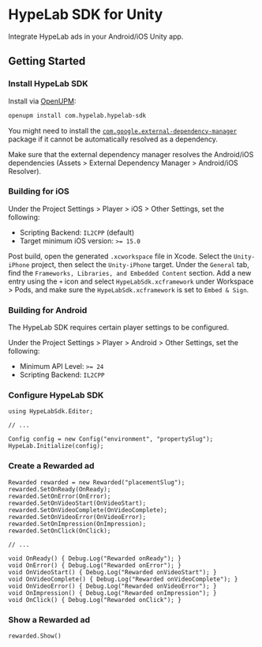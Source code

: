 # HypeLab SDK for Unity

Integrate HypeLab ads in your Android/iOS Unity app.

## Getting Started

### Install HypeLab SDK

Install via [OpenUPM](https://openupm.com/packages/com.hypelab.hypelab-sdk/):

```sh
openupm install com.hypelab.hypelab-sdk
```

You might need to install the [`com.google.external-dependency-manager`](https://github.com/googlesamples/unity-jar-resolver) package if it cannot be automatically resolved as a dependency.

Make sure that the external dependency manager resolves the Android/iOS dependencies (Assets > External Dependency Manager > Android/iOS Resolver).

### Building for iOS

Under the Project Settings > Player > iOS > Other Settings, set the following:

- Scripting Backend: `IL2CPP` (default)
- Target minimum iOS version: `>= 15.0`

Post build, open the generated `.xcworkspace` file in Xcode.
Select the `Unity-iPhone` project, then select the `Unity-iPhone` target. Under the `General` tab, find the `Frameworks, Libraries, and Embedded Content` section.
Add a new entry using the `+` icon and select `HypeLabSdk.xcframework` under Workspace > Pods, and make sure the `HypeLabSdk.xcframework` is set to `Embed & Sign`.

### Building for Android

The HypeLab SDK requires certain player settings to be configured.

Under the Project Settings > Player > Android > Other Settings, set the following:

- Minimum API Level: `>= 24`
- Scripting Backend: `IL2CPP`

### Configure HypeLab SDK

```c_sharp
using HypeLabSdk.Editor;

// ...

Config config = new Config("environment", "propertySlug");
HypeLab.Initialize(config);
```

### Create a Rewarded ad

```c_sharp
Rewarded rewarded = new Rewarded("placementSlug");
rewarded.SetOnReady(OnReady);
rewarded.SetOnError(OnError);
rewarded.SetOnVideoStart(OnVideoStart);
rewarded.SetOnVideoComplete(OnVideoComplete);
rewarded.SetOnVideoError(OnVideoError);
rewarded.SetOnImpression(OnImpression);
rewarded.SetOnClick(OnClick);

// ...

void OnReady() { Debug.Log("Rewarded onReady"); }
void OnError() { Debug.Log("Rewarded onError"); }
void OnVideoStart() { Debug.Log("Rewarded onVideoStart"); }
void OnVideoComplete() { Debug.Log("Rewarded onVideoComplete"); }
void OnVideoError() { Debug.Log("Rewarded onVideoError"); }
void OnImpression() { Debug.Log("Rewarded onImpression"); }
void OnClick() { Debug.Log("Rewarded onClick"); }
```

### Show a Rewarded ad

```c_sharp
rewarded.Show()
```
